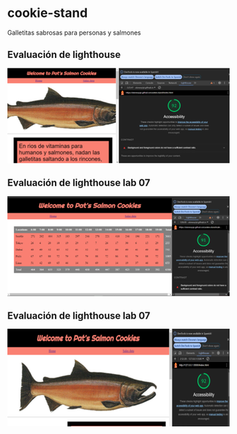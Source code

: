 # cookie-stand

Galletitas sabrosas para personas y salmones

## Evaluación de lighthouse

![Imagen de Lighthouse](./img/Captura%20de%20pantalla%202024-04-27%20022637.png)

## Evaluación de lighthouse lab 07

![Imagen de Lighthouse](./img/Captura%20de%20pantalla%202024-05-01%20010629.png)

## Evaluación de lighthouse lab 07

![Imagen de Lighthouse](./img/Captura%20de%20pantalla%202024-05-03%20025258.png)
